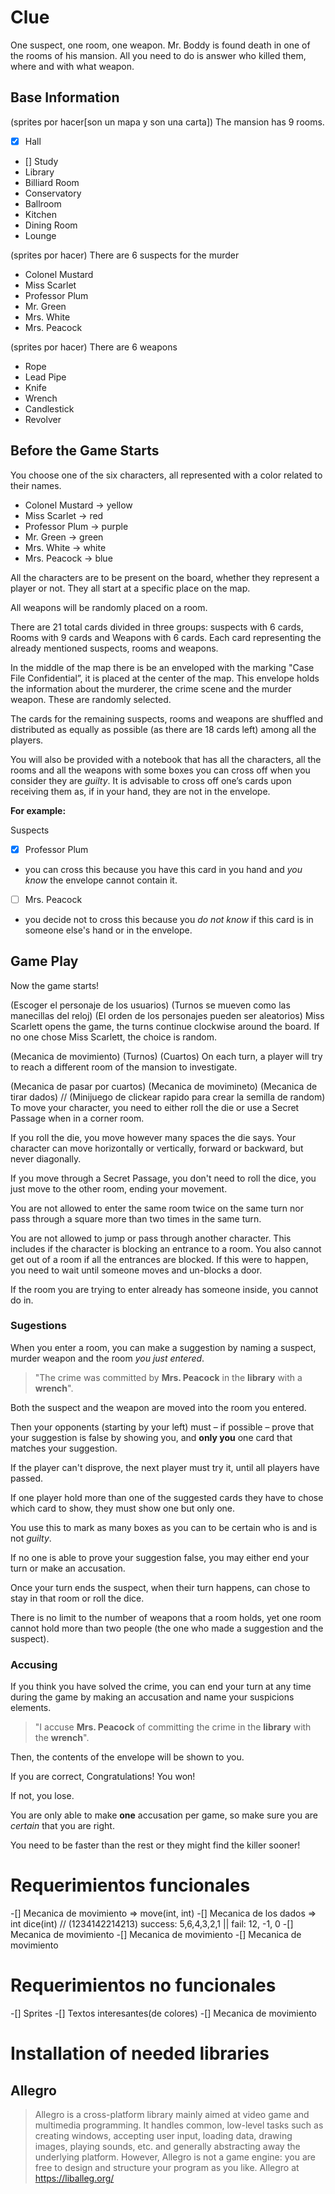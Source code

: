 # Clue
One suspect, one room, one weapon.
Mr. Boddy is found death in one of the rooms of his mansion.
All you need to do is answer who killed them, where and with what weapon.


## Base Information
(sprites por hacer[son un mapa y son una carta])
The mansion has 9 rooms.
- [x] Hall
- [] Study
- Library
- Billiard Room
- Conservatory
- Ballroom
- Kitchen
- Dining Room
- Lounge

(sprites por hacer)
There are 6 suspects for the murder
- Colonel Mustard
- Miss Scarlet
- Professor Plum
- Mr. Green
- Mrs. White
- Mrs. Peacock

(sprites por hacer)
There are 6 weapons
- Rope
- Lead Pipe
- Knife
- Wrench
- Candlestick
- Revolver


## Before the Game Starts
You choose one of the six characters, all represented with a color related to their names. 
- Colonel Mustard -> yellow
- Miss Scarlet -> red
- Professor Plum -> purple
- Mr. Green -> green
- Mrs. White -> white 
- Mrs. Peacock -> blue

All the characters are to be present on the board, whether they represent a player or not. They all start at a specific place on the map.

All weapons will be randomly placed on a room. 

There are 21 total cards divided in three groups: suspects with 6 cards, Rooms with 9 cards and Weapons with 6 cards. Each card representing the already mentioned suspects, rooms and weapons. 

In the middle of the map there is be an enveloped with the marking "Case File Confidential”, it is placed at the center of the map. This envelope holds the information about the murderer, the crime scene and the murder weapon. These are randomly selected. 

The cards for the remaining suspects, rooms and weapons are shuffled and distributed as equally as possible (as there are 18 cards left) among all the players. 

You will also be provided with a notebook that has all the characters, all the rooms and all the weapons with some boxes you can cross off when you consider they are *guilty*. It is advisable to cross off one’s cards upon receiving them as, if in your hand, they are not in the envelope. 

**For example:**

Suspects
- [x] Professor Plum
- you can cross this because you have this card in you hand and *you know* the envelope cannot contain it.
- [ ] Mrs. Peacock 
- you decide not to cross this because you *do not know* if this card is in someone else's hand or in the envelope.


## Game Play
Now the game starts!

(Escoger el personaje de los usuarios)
(Turnos se mueven como las manecillas del reloj)
(El orden de los personajes pueden ser aleatorios)
Miss Scarlett opens the game, the turns continue clockwise around the board. If no one chose Miss Scarlett, the choice is random. 

(Mecanica de movimiento)
(Turnos)
(Cuartos)
On each turn, a player will try to reach a different room of the mansion to investigate. 

(Mecanica de pasar por cuartos)
(Mecanica de movimineto)
(Mecanica de tirar dados) // (Minijuego de clickear rapido para crear la semilla de random)
To move your character, you need to either roll the die or use a Secret Passage when in a corner room.

If you roll the die, you move however many spaces the die says. Your character can move horizontally or vertically, forward or backward, but never diagonally.

If you move through a Secret Passage, you don't need to roll the dice, you just move to the other room, ending your movement.

You are not allowed to enter the same room twice on the same turn nor pass through a square more than two times in the same turn.

You are not allowed to jump or pass through another character. This includes if the character is blocking an entrance to a room. You also cannot get out of a room if all the entrances are blocked. If this were to happen, you need to wait until someone moves and un-blocks a door. 

If the room you are trying to enter already has someone inside, you cannot do in. 


### Sugestions
When you enter a room, you can make a suggestion by naming a suspect, murder weapon and the room *you just entered*.

> "The crime was committed by **Mrs. Peacock** in the **library** with a **wrench**".

Both the suspect and the weapon are moved into the room you entered.

Then your opponents (starting by your left) must – if possible – prove that your suggestion is false by showing you, and **only you** one card that matches your suggestion.

If the player can't disprove, the next player must try it, until all players have passed.

If one player hold more than one of the suggested cards they have to chose which card to show, they must show one but only one. 

You use this to mark as many boxes as you can to be certain who is and is not *guilty*.

If no one is able to prove your suggestion false, you may either end your turn or make an accusation.

Once your turn ends the suspect, when their turn happens, can chose to stay in that room or roll the dice. 

There is no limit to the number of weapons that a room holds, yet one room cannot hold more than two people (the one who made a suggestion and the suspect). 


### Accusing
If you think you have solved the crime, you can end your turn at any time during the game by making an accusation and name your suspicions elements.

> "I accuse **Mrs. Peacock** of committing the crime in the **library** with the **wrench**".

Then, the contents of the envelope will be shown to you. 

If you are correct, Congratulations! You won!

If not, you lose.

You are only able to make **one** accusation per game, so make sure you are *certain* that you are right. 

You need to be faster than the rest or they might find the killer sooner! 

# Requerimientos funcionales
-[] Mecanica de movimiento => move(int, int)
-[] Mecanica de los dados => int dice(int) // (1234142214213) success: 5,6,4,3,2,1 || fail: 12, -1, 0
-[] Mecanica de movimiento
-[] Mecanica de movimiento
-[] Mecanica de movimiento

# Requerimientos no funcionales

-[] Sprites
-[] Textos interesantes(de colores)
-[] Mecanica de movimiento

# Installation of needed libraries

## Allegro

> Allegro is a cross-platform library mainly aimed at video game and multimedia programming. It handles common, low-level tasks such as creating windows, accepting user input, loading data, drawing images, playing sounds, etc. and generally abstracting away the underlying platform. However, Allegro is not a game engine: you are free to design and structure your program as you like. 
> Allegro at https://liballeg.org/

